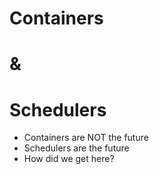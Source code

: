 # Containers
# &
# Schedulers

* Containers are NOT the future<!-- .element: class="fragment" -->
* Schedulers are the future<!-- .element: class="fragment" -->
* How did we get here?<!-- .element: class="fragment" -->
